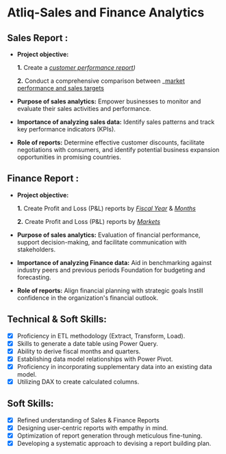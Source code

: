 # Atliq-Sales and Finance Analytics
## Sales Report :


- **Project objective:** 

    **1.** Create a _[customer performance report](https://github.com/Harsh9Vardhan9/Atliq---Sales-and-Finance-Analytics/blob/main/Customer%20Performance%20Report.pdf))_ 

    **2.** Conduct a comprehensive comparison between _[market performance and sales targets](https://github.com/Harsh9Vardhan9/Atliq---Sales-and-Finance-Analytics/blob/main/Market%20Performance%20vs%20Target%20Report.pdf)
  
- **Purpose of sales analytics:** Empower businesses to monitor and evaluate their sales activities and performance.

- **Importance of analyzing sales data:** Identify sales patterns and track key performance indicators (KPIs).

- **Role of reports:** Determine effective customer discounts, facilitate negotiations with consumers, and identify potential business expansion opportunities in promising countries.


## Finance Report :

- **Project objective:** 

    **1.** Create Profit and Loss (P&L) reports by _[Fiscal Year](https://github.com/Harsh9Vardhan9/Atliq---Sales-and-Finance-Analytics/blob/main/P%26L%20Statement%20by%20Fiscal%20Year.pdf)_ & _[Months](https://github.com/Harsh9Vardhan9/Atliq---Sales-and-Finance-Analytics/blob/main/P%26L%20Statement%20by%20Months.pdf)_ 

   **2.** Create Profit and Loss (P&L) reports by _[Markets](https://github.com/Harsh9Vardhan9/Atliq---Sales-and-Finance-Analytics/blob/main/P%26L%20Statement%20by%20Markets.pdf)_

- **Purpose of sales analytics:** Evaluation of financial performance, support decision-making, and facilitate communication with stakeholders.

- **Importance of analyzing Finance data:** Aid in benchmarking against industry peers and previous periods Foundation for budgeting and forecasting.

- **Role of reports:** Align financial planning with strategic goals Instill confidence in the organization's financial outlook.


## Technical & Soft Skills:
- [x]	Proficiency in ETL methodology (Extract, Transform, Load).
- [x]	Skills to generate a date table using Power Query.
- [x]	Ability to derive fiscal months and quarters.
- [x]	Establishing data model relationships with Power Pivot.
- [x]	Proficiency in incorporating supplementary data into an existing data model.
- [x]	Utilizing DAX to create calculated columns.

## Soft Skills:
- [x]	Refined understanding of Sales & Finance Reports
- [x]	Designing user-centric reports with empathy in mind.
- [x]	Optimization of report generation through meticulous fine-tuning.
- [x]	Developing a systematic approach to devising a report building plan.
